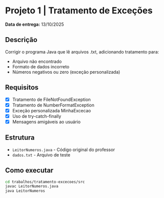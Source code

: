 # Projeto 1 | Tratamento de Exceções

**Data de entrega:** 13/10/2025  

## Descrição
Corrigir o programa Java que lê arquivos .txt, adicionando tratamento para:
- Arquivo não encontrado
- Formato de dados incorreto  
- Números negativos ou zero (exceção personalizada)

## Requisitos
- [x] Tratamento de FileNotFoundException
- [x] Tratamento de NumberFormatException  
- [x] Exceção personalizada MinhaExcecao
- [x] Uso de try-catch-finally
- [x] Mensagens amigáveis ao usuário

## Estrutura
- `LeitorNumeros.java` - Código original do professor
- `dados.txt` - Arquivo de teste

## Como executar
```bash
cd trabalhos/tratamento-excecoes/src
javac LeitorNumeros.java
java LeitorNumeros
```
